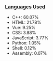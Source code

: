 
### [Languages Used](https://github.com/sayakdattagupta/profstats) 

- C++: 60.07%
- HTML: 21.78%
- Vue: 9.25%
- CSS: 3.88%
- JavaScript: 3.77%
- Python: 1.05%
- Shell: 0.12%
- Assembly: 0.07%
